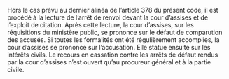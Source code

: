 Hors le cas prévu au dernier alinéa de l’article 378 du présent code, il est procédé à la lecture de l’arrêt de renvoi devant la cour d’assises et de l’exploit de citation. Après cette lecture, la cour d’assises, sur les réquisitions du ministère public, se prononce sur le défaut de comparution des accusés.
Si toutes les formalités ont été régulièrement accomplies, la cour d’assises se prononce sur l’accusation. Elle statue ensuite sur les intérêts civils.
Le recours en cassation contre les arrêts de défaut rendus par la cour d’assises n’est ouvert qu’au procureur général et à la partie civile.